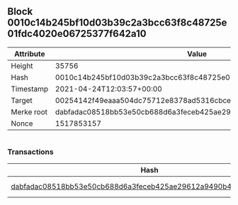 ## Block 0010c14b245bf10d03b39c2a3bcc63f8c48725e01fdc4020e06725377f642a10

Attribute | Value
--- | ---
Height | 35756
Hash | 0010c14b245bf10d03b39c2a3bcc63f8c48725e01fdc4020e06725377f642a10
Timestamp | 2021-04-24T12:03:57+00:00
Target | 00254142f49eaaa504dc75712e8378ad5316cbcead634704b3734b6271167cc4
Merke root | dabfadac08518bb53e50cb688d6a3feceb425ae29612a9490b448d0f090017ad
Nonce | 1517853157

```

```

### Transactions

Hash | Amount
--- | ---
[dabfadac08518bb53e50cb688d6a3feceb425ae29612a9490b448d0f090017ad](dabfadac08518bb53e50cb688d6a3feceb425ae29612a9490b448d0f090017ad.md) | 10.00000000 SKEPTI 
